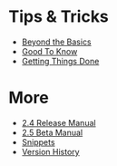 Tips &amp; Tricks
=================

* [Beyond the Basics](/tips/#BeyondTheBasics)
* [Good To Know](/tips/#GoodToKnow)
* [Getting Things Done](/tips/#GettingThingsDone)

More
===============
* [2.4 Release Manual](/manual)
* [2.5 Beta Manual](/)
* [Snippets](/snippets)
* [Version History](/history)